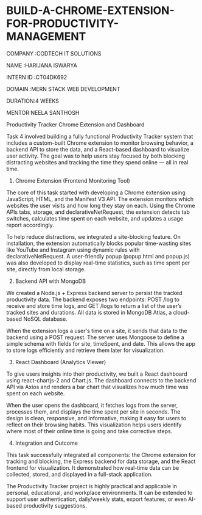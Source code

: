 # BUILD-A-CHROME-EXTENSION-FOR-PRODUCTIVITY-MANAGEMENT

COMPANY :CODTECH IT SOLUTIONS

NAME :HARIJANA ISWARYA

INTERN ID :CT04DK692

DOMAIN :MERN STACK WEB DEVELOPMENT

DURATION:4 WEEKS

MENTOR:NEELA SANTHOSH

Productivity Tracker Chrome Extension and Dashboard

Task 4 involved building a fully functional Productivity Tracker system that includes a custom-built Chrome extension to monitor browsing behavior, a backend API to store the data, and a React-based dashboard to visualize user activity. The goal was to help users stay focused by both blocking distracting websites and tracking the time they spend online — all in real time.

1. Chrome Extension (Frontend Monitoring Tool)

The core of this task started with developing a Chrome extension using JavaScript, HTML, and the Manifest V3 API. The extension monitors which websites the user visits and how long they stay on each. Using the Chrome APIs tabs, storage, and declarativeNetRequest, the extension detects tab switches, calculates time spent on each website, and updates a usage report accordingly.

To help reduce distractions, we integrated a site-blocking feature. On installation, the extension automatically blocks popular time-wasting sites like YouTube and Instagram using dynamic rules with declarativeNetRequest. A user-friendly popup (popup.html and popup.js) was also developed to display real-time statistics, such as time spent per site, directly from local storage.

2. Backend API with MongoDB

We created a Node.js + Express backend server to persist the tracked productivity data. The backend exposes two endpoints: POST /log to receive and store time logs, and GET /logs to return a list of the user’s tracked sites and durations. All data is stored in MongoDB Atlas, a cloud-based NoSQL database.

When the extension logs a user's time on a site, it sends that data to the backend using a POST request. The server uses Mongoose to define a simple schema with fields for site, timeSpent, and date. This allows the app to store logs efficiently and retrieve them later for visualization.

3. React Dashboard (Analytics Viewer)

To give users insights into their productivity, we built a React dashboard using react-chartjs-2 and Chart.js. The dashboard connects to the backend API via Axios and renders a bar chart that visualizes how much time was spent on each website.

When the user opens the dashboard, it fetches logs from the server, processes them, and displays the time spent per site in seconds. The design is clean, responsive, and informative, making it easy for users to reflect on their browsing habits. This visualization helps users identify where most of their online time is going and take corrective steps.

4. Integration and Outcome

This task successfully integrated all components: the Chrome extension for tracking and blocking, the Express backend for data storage, and the React frontend for visualization. It demonstrated how real-time data can be collected, stored, and displayed in a full-stack application.

The Productivity Tracker project is highly practical and applicable in personal, educational, and workplace environments. It can be extended to support user authentication, daily/weekly stats, export features, or even AI-based productivity suggestions.
